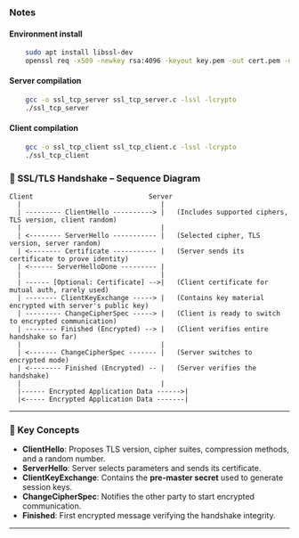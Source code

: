 ### Notes

#### Environment install
```sh
	sudo apt install libssl-dev
	openssl req -x509 -newkey rsa:4096 -keyout key.pem -out cert.pem -days 365 -nodes
```

#### Server compilation
```sh
	gcc -o ssl_tcp_server ssl_tcp_server.c -lssl -lcrypto
	./ssl_tcp_server
```

#### Client compilation
```sh
	gcc -o ssl_tcp_client ssl_tcp_client.c -lssl -lcrypto
	./ssl_tcp_client
```

### 🔐 SSL/TLS Handshake – Sequence Diagram

```plaintext
Client                             Server
  |                                   |
  | --------- ClientHello ----------> |   (Includes supported ciphers, TLS version, client random)
  |                                   |
  | <-------- ServerHello ----------- |   (Selected cipher, TLS version, server random)
  | <-------- Certificate ----------- |   (Server sends its certificate to prove identity)
  | <------ ServerHelloDone --------- |
  |                                   |
  | ------ [Optional: Certificate] -->|   (Client certificate for mutual auth, rarely used)
  | -------- ClientKeyExchange -----> |   (Contains key material encrypted with server's public key)
  | --------- ChangeCipherSpec -----> |   (Client is ready to switch to encrypted communication)
  | -------- Finished (Encrypted) --> |   (Client verifies entire handshake so far)
  |                                   |
  | <------- ChangeCipherSpec ------- |   (Server switches to encrypted mode)
  | <-------- Finished (Encrypted) -- |   (Server verifies the handshake)
  |                                   |
  |------ Encrypted Application Data ------>|
  |<----- Encrypted Application Data -------|
```

---

### 🧠 Key Concepts

- **ClientHello**: Proposes TLS version, cipher suites, compression methods, and a random number.
- **ServerHello**: Server selects parameters and sends its certificate.
- **ClientKeyExchange**: Contains the **pre-master secret** used to generate session keys.
- **ChangeCipherSpec**: Notifies the other party to start encrypted communication.
- **Finished**: First encrypted message verifying the handshake integrity.

---
